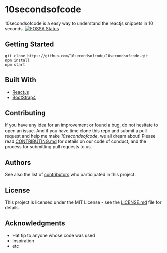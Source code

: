 
# 10secondsofcode 
10secondsofcode is a easy way to understand the reactjs snippets in 10 seconds. [![FOSSA Status](https://app.fossa.io/api/projects/git%2Bgithub.com%2F10secondsofcode%2F10secondsofcode.svg?type=small)](https://app.fossa.io/projects/git%2Bgithub.com%2F10secondsofcode%2F10secondsofcode?ref=badge_small)

## Getting Started

```
git clone https://github.com/10secondsofcode/10secondsofcode.git
npm install
npm start
```

## Built With

* [ReactJs](https://github.com/reactjs) 
* [BootStrap4](https://getbootstrap.com/docs/4.1/getting-started/introduction/) 

## Contributing

If you have any idea for an improvement or found a bug, do not hesitate to open an issue. And if you have time clone this repo and submit a pull request and help me make *10secondsofcode*, we all dream about! Please read [CONTRIBUTING.md](https://github.com/10secondsofcode/10secondsofcode/blob/master/CONTRIBUTING.md) for details on our code of conduct, and the process for submitting pull requests to us.

## Authors

See also the list of [contributors](https://github.com/your/project/contributors) who participated in this project.

## License

This project is licensed under the MIT License - see the [LICENSE.md](LICENSE.md) file for details

## Acknowledgments

* Hat tip to anyone whose code was used
* Inspiration
* etc

